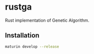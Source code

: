 # rustga

Rust implementation of Genetic Algorithm.

## Installation

```bash
maturin develop --release
```
